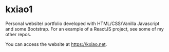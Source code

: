 # kxiao1
Personal website/ portfolio developed with HTML/CSS/Vanilla Javascript and some Bootstrap.
For an example of a ReactJS project, see some of my other repos.

You can access the website at https://kxiao.net.
